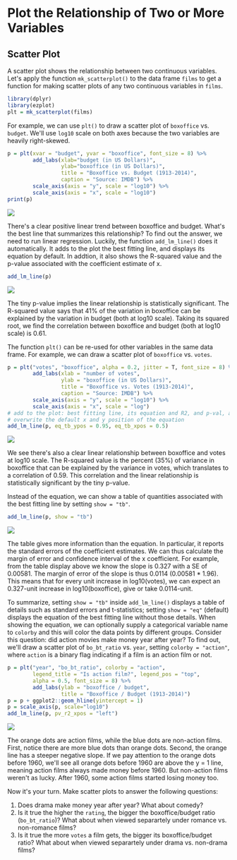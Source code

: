 # Plot the Relationship of Two or More Variables

## Scatter Plot

A scatter plot shows the relationship between two continuous variables. Let's 
apply the function `mk_scatterplot()` to the data frame `films` to get a function for making scatter plots of any two continuous variables in `films`.


```r
library(dplyr)
library(ezplot)
plt = mk_scatterplot(films)
```

For example, we can use `plt()` to draw a scatter plot of `boxoffice` vs. 
`budget`. We'll use `log10` scale on both axes because the two variables are 
heavily right-skewed.


```r
p = plt(xvar = "budget", yvar = "boxoffice", font_size = 8) %>% 
        add_labs(xlab="budget (in US Dollars)", 
                 ylab="boxoffice (in US Dollars)",         
                 title = "Boxoffice vs. Budget (1913-2014)",
                 caption = "Source: IMDB") %>% 
        scale_axis(axis = "y", scale = "log10") %>% 
        scale_axis(axis = "x", scale = "log10") 
print(p)
```

![](images/scatterplot_bo_vs_bt-1.png)

There's a clear positive linear trend between boxoffice and budget. What's
the best line that summarizes this relationship? To find out the answer, we need 
to run linear regression. Luckily, the function `add_lm_line()` does it 
automatically. It adds to the plot the best fitting line, and displays its 
equation by default. In addtion, it also shows the R-squared value and the 
p-value associated with the coefficient estimate of x. 


```r
add_lm_line(p)
```

![](images/scatterplot_bo_vs_bt_wline-1.png)

The tiny p-value implies the linear relationship is statistically significant. 
The R-squared value says that 41% of the variation in boxoffice can be explained
by the variation in budget (both at log10 scale). Taking its squared root, we
find the correlation between boxoffice and budget (both at log10 scale) is 0.61.

The function `plt()` can be re-used for other variables in the same data frame. 
For example, we can draw a scatter plot of `boxoffice` vs. `votes`.


```r
p = plt("votes", "boxoffice", alpha = 0.2, jitter = T, font_size = 8) %>% 
        add_labs(xlab = "number of votes", 
                 ylab = "boxoffice (in US Dollars)", 
                 title = "Boxoffice vs. Votes (1913-2014)",
                 caption = "Source: IMDB") %>% 
        scale_axis(axis = "y", scale = "log10") %>% 
        scale_axis(axis = "x", scale = "log") 
# add to the plot: best fitting line, its equation and R2, and p-val, and
# overwrite the default x and y position of the equation
add_lm_line(p, eq_tb_ypos = 0.95, eq_tb_xpos = 0.5) 
```

![](images/scatterplot_bo_vs_votes-1.png)

We see there's also a clear linear relationship between boxoffice and votes at log10 scale. The R-squared value is the percent (35%) of variance 
in boxoffice that can be explained by the variance in votes, which translates
to a correlation of 0.59. This correlation and the linear relationship is 
statistically significant by the tiny p-value. 

Instead of the equation, we can show a table of quantities associated with the 
best fitting line by setting `show = "tb"`.


```r
add_lm_line(p, show = "tb") 
```

![](images/scatterplot_bo_vs_votes_tb-1.png)

The table gives more information than the equation. In particular, it reports the standard errors of the coefficient estimates. We can thus calculate the margin of error and confidence interval of the x coefficient. For example, from the table display above we know the slope is 0.327 with a SE of 0.00581. The margin of error of the slope is thus 0.0114 (0.00581 * 1.96). This means that for every unit increase in log10(votes), we can expect an 0.327-unit increase in log10(boxoffice), give or take 0.0114-unit. 

To summarize, setting `show = "tb"` inside `add_lm_line()` displays a table of
details such as standard errors and t-statistics; setting `show = "eq"` (default) displays the equation of the best fitting line without those details. When showing the equation, we can optionally supply a categorical variable name to `colorby` and this will color the data points by different groups. Consider this question: did action movies make money year after year? To find out, we'll draw a scatter plot of `bo_bt_ratio` vs. `year`, setting `colorby = "action"`, where `action` is a binary flag indicating if a film is an action film or not.


```r
p = plt("year", "bo_bt_ratio", colorby = "action", 
        legend_title = "Is action film?", legend_pos = "top",
        alpha = 0.5, font_size = 8) %>% 
        add_labs(ylab = "boxoffice / budget", 
                 title = "Boxoffice / Budget (1913-2014)")
p = p + ggplot2::geom_hline(yintercept = 1)
p = scale_axis(p, scale="log10")
add_lm_line(p, pv_r2_xpos = "left")
```

![](images/scatterplot_bo_vs_bt_color_by_action-1.png)

The orange dots are action films, while the blue dots are non-action films. 
First, notice there are more blue dots than orange dots. Second, the orange line 
has a steeper negative slope. If we pay attention to the orange dots before 1960, 
we'll see all orange dots before 1960 are above the y = 1 line, meaning
action films always made money before 1960. But non-action films weren't as 
lucky. After 1960, some action films started losing money too. 

Now it's your turn. Make scatter plots to answer the following questions:

1. Does drama make money year after year? What about comedy? 
2. Is it true the higher the `rating`, the bigger the boxoffice/budget ratio 
(`bo_bt_ratio`)? What about when viewed separartely under romance vs. 
non-romance films?
3. Is it true the more `votes` a film gets, the bigger its boxoffice/budget 
ratio? What about when viewed separartely under drama vs. non-drama films?

